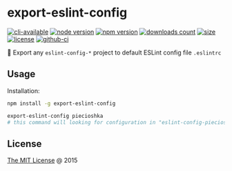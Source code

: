 # export-eslint-config

[![cli-available](https://badgen.net/static/cli/available/?icon=terminal)](#cli)
[![node version](https://img.shields.io/node/v/export-eslint-config.svg)](https://www.npmjs.com/package/export-eslint-config)
[![npm version](https://badge.fury.io/js/export-eslint-config.svg)](https://badge.fury.io/js/export-eslint-config)
[![downloads count](https://img.shields.io/npm/dt/export-eslint-config.svg)](https://www.npmjs.com/package/export-eslint-config)
[![size](https://packagephobia.com/badge?p=export-eslint-config)](https://packagephobia.com/result?p=export-eslint-config)
[![license](https://img.shields.io/npm/l/export-eslint-config.svg)](https://piecioshka.mit-license.org)
[![github-ci](https://github.com/piecioshka/export-eslint-config/actions/workflows/testing.yml/badge.svg)](https://github.com/piecioshka/export-eslint-config/actions/workflows/testing.yml)

🔨 Export any `eslint-config-*` project to default ESLint config file `.eslintrc`

## Usage

Installation:

```bash
npm install -g export-eslint-config
```

```bash
export-eslint-config piecioshka
# this command will looking for configuration in "eslint-config-piecioshka"
```

## License

[The MIT License](https://piecioshka.mit-license.org) @ 2015

